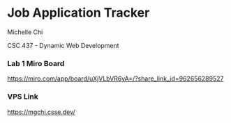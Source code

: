 # Job Application Tracker
Michelle Chi

CSC 437 - Dynamic Web Development

### Lab 1 Miro Board 
https://miro.com/app/board/uXjVLbVR6yA=/?share_link_id=962656289527

### VPS Link
https://mgchi.csse.dev/